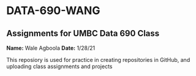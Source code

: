 # DATA-690-WANG

## Assignments for UMBC Data 690 Class
**Name:** Wale Agboola
**Date:** 1/28/21

This reposiory is used for practice in creating repositories in GitHub, and uploading class assignments and projects
